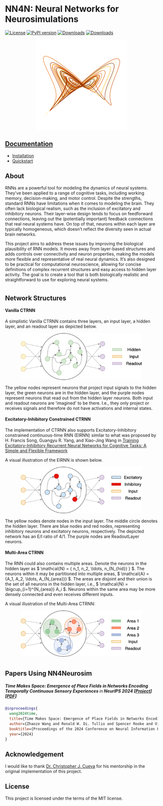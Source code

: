 # NN4N: Neural Networks for Neurosimulations

[![License](https://img.shields.io/badge/License-MIT-yellow.svg)](https://opensource.org/licenses/MIT)
[![PyPI version](https://badge.fury.io/py/nn4n.svg)](https://badge.fury.io/py/nn4n)
[![Downloads](https://static.pepy.tech/badge/nn4n)](https://pepy.tech/project/nn4n)
[![Downloads](https://static.pepy.tech/badge/nn4n/month)](https://pepy.tech/project/nn4n)<br>

<p align="center">
<img src="https://github.com/NN4Neurosim/nn4n/blob/main/docs/images/attractor.png" width="300">
</p>

## [Documentation](https://nn4n.org/)
- [Installation](https://nn4n.org/install/installation/)
- [Quickstart](https://nn4n.org/install/quickstart/)

## About

RNNs are a powerful tool for modeling the dynamics of neural systems. They’ve been applied to a range of cognitive tasks, including working memory, decision-making, and motor control. Despite the strengths, standard RNNs have limitations when it comes to modeling the brain. They often lack biological realism, such as the inclusion of excitatory and inhibitory neurons. Their layer-wise design tends to focus on feedforward connections, leaving out the (potentially important) feedback connections that real neural systems have. On top of that, neurons within each layer are typically homogeneous, which doesn’t reflect the diversity seen in actual brain networks.

This project aims to address these issues by improving the biological plausibility of RNN models. It moves away from layer-based structures and adds controls over connectivity and neuron properties, making the models more flexible and representative of real neural dynamics. It’s also designed to be practical for computational neuroscience, allowing for concise definitions of complex recurrent structures and easy access to hidden layer activity. The goal is to create a tool that is both biologically realistic and straightforward to use for exploring neural systems.

<div style="margin-top: 40px;"></div>

## Network Structures
#### Vanilla CTRNN
A simplistic Vanilla CTRNN contains three layers, an input layer, a hidden layer, and an readout layer as depicted below.

<p align="center">
  <img src="https://github.com/NN4Neurosim/nn4n/blob/main/docs/images/RNN_structure.png" width="400">
</p>

The yellow nodes represent neurons that project input signals to the hidden layer, the green neurons are in the hidden layer, and the purple nodes represent neurons that read out from the hidden layer neurons. Both input and readout neurons are 'imagined' to be there. I.e., they only project or receives signals and therefore do not have activations and internal states.

#### Excitatory-Inhibitory Constrained CTRNN
The implementation of CTRNN also supports Excitatory-Inhibitory constrained continuous-time RNN (EIRNN) similar to what was proposed by H. Francis Song, Guangyu R. Yang, and Xiao-Jing Wang in [Training Excitatory-Inhibitory Recurrent Neural Networks for Cognitive Tasks: A Simple and Flexible Framework](https://doi.org/10.1371/journal.pcbi.1004792)

A visual illustration of the EIRNN is shown below.

<p align="center">
  <img src="https://github.com/NN4Neurosim/nn4n/blob/main/docs/images/EIRNN_structure.png" width="400">
</p>

The yellow nodes denote nodes in the input layer. The middle circle denotes the hidden layer. There are blue nodes and red nodes, representing inhibitory neurons and excitatory neurons, respectively. The depicted network has an E/I ratio of 4/1. The purple nodes are ReadoutLayer neurons.

#### Multi-Area CTRNN
The RNN could also contains multiple areas. Denote the neurons in the hidden layer as $ \mathcal{N} = \{ n_1, n_2, \ldots, n_{N_{hid}} \} $. The neurons within it may be partitioned into multiple areas, $ \mathcal{A} = \{A_1, A_2, \ldots, A_{N_{area}}\} $. The areas are disjoint and their union is the set of all neurons in the hidden layer, i.e., $ \mathcal{N} = \bigcup_{i=1}^{N_{area}} A_i $. Neurons within the same area may be more densely connected and even receives different inputs.

A visual illustration of the Multi-Area CTRNN:

<p align="center">
  <img src="https://github.com/NN4Neurosim/nn4n/blob/main/docs/images/multi_area_structure.png" width="400">
</p>
<div style="margin-top: 40px;"></div>

## Papers Using NN4Neurosim
<h5>
  Time Makes Space: Emergence of Place Fields in Networks Encoding Temporally Continuous Sensory Experiences
  <span style="font-weight: normal;">in</span> 
  <em>NeurIPS 2024</em>
  [<a href="https://zhaozewang.github.io/projects/time_makes_space/">Project</a>]
  [<a href="https://openreview.net/pdf?id=ioe66JeCMF">PDF</a>]
</h5>

<div style="margin-top: 20px;"></div>

```bibtex
@inproceedings{
  wang2024time, 
  title={Time Makes Space: Emergence of Place Fields in Networks Encoding Temporally Continuous Sensory Experiences}, 
  author={Zhaoze Wang and Ronald W. Di. Tullio and Spencer Rooke and Vijay Balasubramanian}, 
  booktitle={Proceedings of the 2024 Conference on Neural Information Processing Systems (NeurIPS)}, 
  year={2024}
} 
```

<div style="margin-top: 30px;"></div>


## Acknowledgement
I would like to thank [Dr. Christopher J. Cueva](https://www.metaconscious.org/author/chris-cueva/) for his mentorship in the original implementation of this project.

## License
This project is licensed under the terms of the MIT license.
